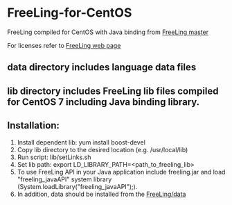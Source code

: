 # FreeLing-for-CentOS
FreeLing compiled for CentOS with Java binding from [FreeLing master](https://github.com/TALP-UPC/freeling)

For licenses refer to [FreeLing web page](http://nlp.cs.upc.edu/freeling)

## data directory includes language data files

## lib directory includes FreeLing lib files compiled for CentOS 7 including Java binding library. 

## Installation:

1. Install dependent lib: yum install boost-devel
3. Copy lib directory to the desired location (e.g. /usr/local/lib)
4. Run script: lib/setLinks.sh
5. Set lib path: export LD_LIBRARY_PATH=<path_to_freeling_lib>
6. To use FreeLing API in your Java application include freeling.jar and load "freeling_javaAPI" system library (System.loadLibrary("freeling_javaAPI");).
7. In addition, data should be installed from the [FreeLing/data](https://github.com/TALP-UPC/FreeLing/tree/master/data)